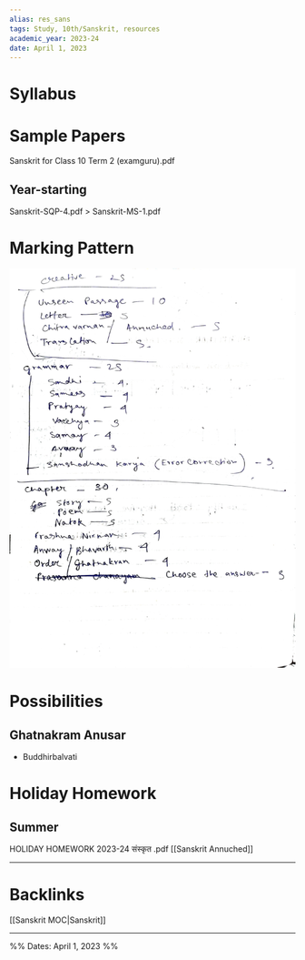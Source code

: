 ```yaml
---
alias: res_sans
tags: Study, 10th/Sanskrit, resources
academic_year: 2023-24
date: April 1, 2023
---
```


# Syllabus


# Sample Papers
Sanskrit for Class 10 Term 2 (examguru).pdf
## Year-starting
Sanskrit-SQP-4.pdf > Sanskrit-MS-1.pdf

# Marking Pattern

![500](assets/20230401-234928603-1-d1c30f5326c0992538b639077149a2b6.jpg)

# Possibilities 
## Ghatnakram Anusar 
- Buddhirbalvati
# Holiday Homework
## Summer
HOLIDAY HOMEWORK 2023-24 संस्कृत .pdf
[[Sanskrit Annuched]]

---

# Backlinks

[[Sanskrit MOC|Sanskrit]]

---
%%
Dates: April 1, 2023
%%